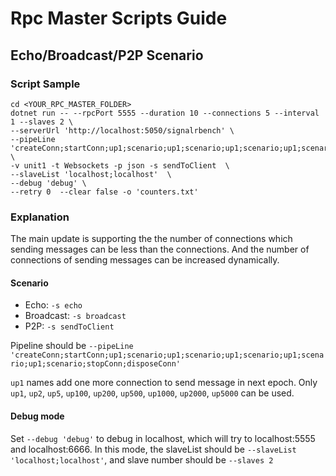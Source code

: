 # Rpc Master Scripts Guide

## Echo/Broadcast/P2P Scenario

### Script Sample
```
cd <YOUR_RPC_MASTER_FOLDER>
dotnet run -- --rpcPort 5555 --duration 10 --connections 5 --interval 1 --slaves 2 \
--serverUrl 'http://localhost:5050/signalrbench' \
--pipeLine 'createConn;startConn;up1;scenario;up1;scenario;up1;scenario;up1;scenario;up1;scenario;stopConn;disposeConn' \
-v unit1 -t Websockets -p json -s sendToClient  \
--slaveList 'localhost;localhost'  \
--debug 'debug' \
--retry 0  --clear false -o 'counters.txt'
```

### Explanation

The main update is supporting the the number of connections which sending messages can be less than the connections. And the number of connections of sending messages can be increased dynamically.

#### Scenario
* Echo: ` -s echo `
* Broadcast: ` -s broadcast `
* P2P: ` -s sendToClient `

Pipeline should be `--pipeLine 'createConn;startConn;up1;scenario;up1;scenario;up1;scenario;up1;scenario;up1;scenario;stopConn;disposeConn'`

`up1` names add one more connection to send message in next epoch.
Only `up1`, `up2`, `up5`, `up100`, `up200`, `up500`, `up1000`, `up2000`, `up5000` can be used.


#### Debug mode
Set `--debug 'debug'` to debug in localhost, which will try to localhost:5555 and localhost:6666.
In this mode, the slaveList should be `--slaveList 'localhost;localhost'`, and slave number should be `--slaves 2`
